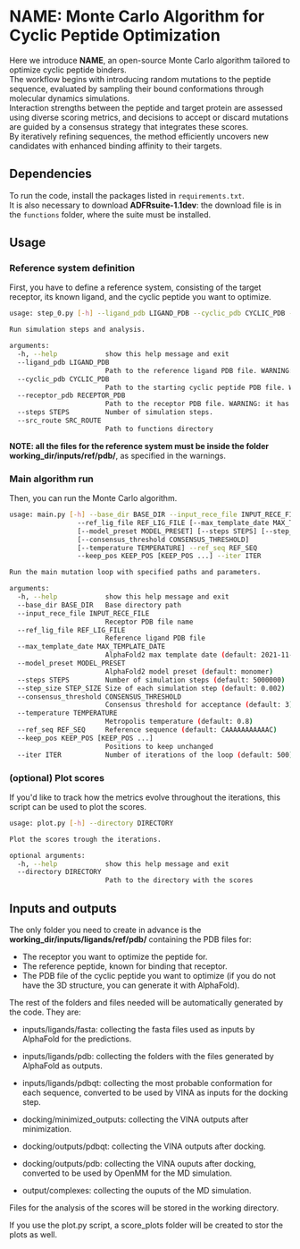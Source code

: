 # NAME: Monte Carlo Algorithm for Cyclic Peptide Optimization

Here we introduce **NAME**, an open-source Monte Carlo algorithm tailored to optimize cyclic peptide binders.  
The workflow begins with introducing random mutations to the peptide sequence, evaluated by sampling their bound conformations through molecular dynamics simulations.  
Interaction strengths between the peptide and target protein are assessed using diverse scoring metrics, and decisions to accept or discard mutations are guided by a consensus strategy that integrates these scores.  
By iteratively refining sequences, the method efficiently uncovers new candidates with enhanced binding affinity to their targets.

## Dependencies

To run the code, install the packages listed in `requirements.txt`.  
It is also necessary to download **ADFRsuite-1.1dev**: the download file is in the `functions` folder, where the suite must be installed.

## Usage

### Reference system definition
First, you have to define a reference system, consisting of the target receptor, its known ligand, and the cyclic peptide you want to optimize.
```bash
usage: step_0.py [-h] --ligand_pdb LIGAND_PDB --cyclic_pdb CYCLIC_PDB --receptor_pdb RECEPTOR_PDB [--steps STEPS] --src_route SRC_ROUTE

Run simulation steps and analysis.

arguments:
  -h, --help            show this help message and exit
  --ligand_pdb LIGAND_PDB
                        Path to the reference ligand PDB file. WARNING: it has to be inputs/ref/pdb/filename.pdb
  --cyclic_pdb CYCLIC_PDB
                        Path to the starting cyclic peptide PDB file. WARNING: it has to be inputs/ref/pdb/filename.pdb
  --receptor_pdb RECEPTOR_PDB
                        Path to the receptor PDB file. WARNING: it has to be inputs/ref/pdb/filename.pdb
  --steps STEPS         Number of simulation steps.
  --src_route SRC_ROUTE
                        Path to functions directory
```

**NOTE: all the files for the reference system must be inside the folder working_dir/inputs/ref/pdb/**, as specified in the warnings.

### Main algorithm run
Then, you can run the Monte Carlo algorithm.

```bash
usage: main.py [-h] --base_dir BASE_DIR --input_rece_file INPUT_RECE_FILE
                 --ref_lig_file REF_LIG_FILE [--max_template_date MAX_TEMPLATE_DATE]
                 [--model_preset MODEL_PRESET] [--steps STEPS] [--step_size STEP_SIZE]
                 [--consensus_threshold CONSENSUS_THRESHOLD]
                 [--temperature TEMPERATURE] --ref_seq REF_SEQ
                 --keep_pos KEEP_POS [KEEP_POS ...] --iter ITER 

Run the main mutation loop with specified paths and parameters.

arguments:
  -h, --help            show this help message and exit
  --base_dir BASE_DIR   Base directory path
  --input_rece_file INPUT_RECE_FILE
                        Receptor PDB file name
  --ref_lig_file REF_LIG_FILE
                        Reference ligand PDB file  
  --max_template_date MAX_TEMPLATE_DATE
                        AlphaFold2 max template date (default: 2021-11-01)
  --model_preset MODEL_PRESET
                        AlphaFold2 model preset (default: monomer)
  --steps STEPS         Number of simulation steps (default: 5000000)
  --step_size STEP_SIZE Size of each simulation step (default: 0.002)
  --consensus_threshold CONSENSUS_THRESHOLD
                        Consensus threshold for acceptance (default: 3)
  --temperature TEMPERATURE
                        Metropolis temperature (default: 0.8)
  --ref_seq REF_SEQ     Reference sequence (default: CAAAAAAAAAAAC)
  --keep_pos KEEP_POS [KEEP_POS ...]
                        Positions to keep unchanged
  --iter ITER           Number of iterations of the loop (default: 500)
```

### (optional) Plot scores
If you'd like to track how the metrics evolve throughout the iterations, this script can be used to plot the scores.
```bash
usage: plot.py [-h] --directory DIRECTORY

Plot the scores trough the iterations.

optional arguments:
  -h, --help            show this help message and exit
  --directory DIRECTORY
                        Path to the directory with the scores
```

## Inputs and outputs
The only folder you need to create in advance is the **working_dir/inputs/ligands/ref/pdb/** containing the PDB files for:
- The receptor you want to optimize the peptide for.
- The reference peptide, known for binding that receptor.
- The PDB file of the cyclic peptide you want to optimize (if you do not have the 3D structure, you can generate it with AlphaFold).

The rest of the folders and files needed will be automatically generated by the code. They are:
- inputs/ligands/fasta: collecting the fasta files used as inputs by AlphaFold for the predictions.
- inputs/ligands/pdb: collecting the folders with the files generated by AlphaFold as outputs. 
- inputs/ligands/pdbqt: collecting the most probable conformation for each sequence, converted to be used by VINA as inputs for the docking step.

- docking/minimized_outputs: collecting the VINA outputs after minimization.
- docking/outputs/pdbqt: collecting the VINA outputs after docking.
- docking/outputs/pdb: collecting the VINA ouputs after docking, converted to be used by OpenMM for the MD simulation.

- output/complexes: collecting the ouputs of the MD simulation.

Files for the analysis of the scores will be stored in the working directory. 

If you use the plot.py script, a score_plots folder will be created to stor the plots as well. 
